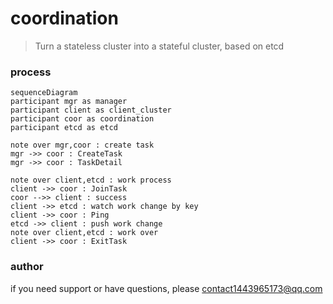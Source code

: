 # coordination
> Turn a stateless cluster into a stateful cluster, based on etcd

### process

```mermaid
sequenceDiagram
participant mgr as manager
participant client as client_cluster
participant coor as coordination
participant etcd as etcd

note over mgr,coor : create task
mgr ->> coor : CreateTask
mgr ->> coor : TaskDetail

note over client,etcd : work process
client ->> coor : JoinTask
coor -->> client : success
client ->> etcd : watch work change by key
client ->> coor : Ping
etcd ->> client : push work change
note over client,etcd : work over
client ->> coor : ExitTask
```

### author
if you need support or have questions, please contact1443965173@qq.com